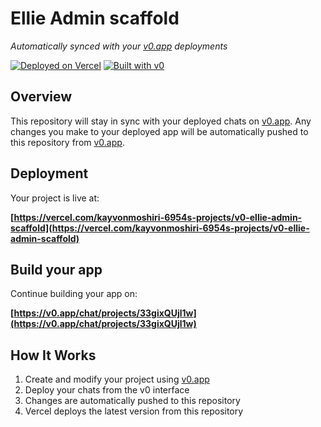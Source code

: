 # Ellie Admin scaffold

*Automatically synced with your [v0.app](https://v0.app) deployments*

[![Deployed on Vercel](https://img.shields.io/badge/Deployed%20on-Vercel-black?style=for-the-badge&logo=vercel)](https://vercel.com/kayvonmoshiri-6954s-projects/v0-ellie-admin-scaffold)
[![Built with v0](https://img.shields.io/badge/Built%20with-v0.app-black?style=for-the-badge)](https://v0.app/chat/projects/33gixQUjl1w)

## Overview

This repository will stay in sync with your deployed chats on [v0.app](https://v0.app).
Any changes you make to your deployed app will be automatically pushed to this repository from [v0.app](https://v0.app).

## Deployment

Your project is live at:

**[https://vercel.com/kayvonmoshiri-6954s-projects/v0-ellie-admin-scaffold](https://vercel.com/kayvonmoshiri-6954s-projects/v0-ellie-admin-scaffold)**

## Build your app

Continue building your app on:

**[https://v0.app/chat/projects/33gixQUjl1w](https://v0.app/chat/projects/33gixQUjl1w)**

## How It Works

1. Create and modify your project using [v0.app](https://v0.app)
2. Deploy your chats from the v0 interface
3. Changes are automatically pushed to this repository
4. Vercel deploys the latest version from this repository